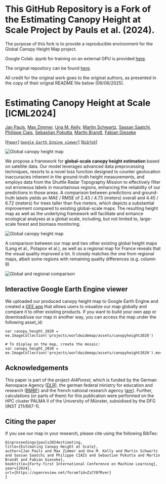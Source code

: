 # This GitHub Repository is a Fork of the Estimating Canopy Height at Scale Project by Pauls et al. (2024).

The purpose of this fork is to provide a reproducible environment for the Global Canopy Height Map project.

Google Colab .ipynb for training on an external GPU is provided [here](https://colab.research.google.com/drive/1ln22dG-Gh1U6l8mrl4qh0ppbsHYznGxH?usp=sharing).

The original repository can be found [here](https://github.com/AI4Forest/Global-Canopy-Height-Map).

All credit for the original work goes to the original authors, as presented in the copy of their orignal README file below (06/06/2025).


# Estimating Canopy Height at Scale [ICML2024]

[Jan Pauls](https://www.wi.uni-muenster.de/de/institut/dasc/personen/jan-pauls), [Max Zimmer](https://maxzimmer.org), [Una M. Kelly](https://www.wi.uni-muenster.de/de/institut/dasc/personen/una-kelly), [Martin Schwartz](https://www.researchgate.net/profile/Martin-Schwartz-6), [Sassan Saatchi](https://science.jpl.nasa.gov/people/Saatchi/), [Philippe Ciais](https://www.lsce.ipsl.fr/Phocea/Pisp/index.php?nom=philippe.ciais), [Sebastian Pokutta](https://pokutta.com), [Martin Brandt](https://www.researchgate.net/profile/Martin-Brandt-2), [Fabian Gieseke](https://www.wi.uni-muenster.de/department/dasc/people/fabian-gieseke)


[[`Paper`](http://arxiv.org/abs/2406.01076)] [`Google Earth Engine viewer`](https://worldwidemap.projects.earthengine.app/view/canopy-height-2020)] [[`BibTeX`](#citing-the-paper)]

![Global canopy height map](figures/global_canopy_height.png)

We propose a framework for **global-scale canopy height estimation** based on satellite data. Our model leverages advanced data preprocessing techniques, resorts to a novel loss function designed to counter geolocation inaccuracies inherent in the ground-truth height measurements, and employs data from the Shuttle Radar Topography Mission to effectively filter out erroneous labels in mountainous regions, enhancing the reliability of our predictions in those areas. A comparison between predictions and ground-truth labels yields an MAE / RMSE of 2.43 / 4.73 (meters) overall and 4.45 / 6.72 (meters) for trees taller than five meters, which depicts a substantial improvement compared to existing global-scale maps. The resulting height map as well as the underlying framework will facilitate and enhance ecological analyses at a global scale, including, but not limited to, large-scale forest and biomass monitoring.

![Global canopy height map](figures/pipeline.png)

A comparison between our map and two other existing global height maps (Lang et al., Potapov et al.), as well as a regional map for France reveals that the visual quality improved a lot. It closely matches the one from regional maps, albeit some regions with remaining quality differences (e.g. column 8)

![Global and regional comparison](figures/global_and_regional_comparison.png)

## Interactive Google Earth Engine viewer
We uploaded our produced canopy height map to Google Earth Engine and created a [GEE app](https://worldwidemap.projects.earthengine.app/view/canopy-height-2020) that allows users to visualize our map globally and compare it to other existing products. If you want to build your own app or download/use our map in another way, you can access the map under the following asset_id:

```
var canopy_height_2020 = ee.ImageCollection('projects/worldwidemap/assets/canopyheight2020')

# To display on the map, create the mosaic:
var canopy_height_2020 = ee.ImageCollection('projects/worldwidemap/assets/canopyheight2020').mosaic()
```

## Acknowledgements

This paper is part of the project *AI4Forest*, which is funded by the
German Aerospace Agency
([DLR](https://github.com/AI4Forest/Global-Canopy-Height-Map)), the
german federal ministry for education and research
([BMBF](https://www.bmbf.de/bmbf/en/home/home_node.html)) and the french
national research agency ([anr](https://anr.fr/en/)). Further,
calculations (or parts of them) for this publication were performed on
the HPC cluster PALMA II of the University of Münster, subsidised by the
DFG (INST 211/667-1).

## Citing the paper

If you use our map in your research, please cite using the following BibTex:

```
@inproceedings{pauls2024estimating,
title={Estimating Canopy Height at Scale},
author={Jan Pauls and Max Zimmer and Una M. Kelly and Martin Schwartz and Sassan Saatchi and Philippe CIAIS and Sebastian Pokutta and Martin Brandt and Fabian Gieseke},
booktitle={Forty-first International Conference on Machine Learning},
year={2024},
url={https://openreview.net/forum?id=ZzCY0fRver}
}
```
